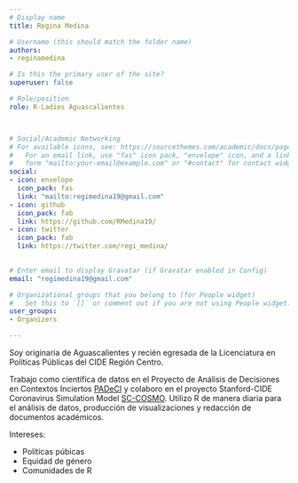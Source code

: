 ```yaml
---
# Display name
title: Regina Medina

# Username (this should match the folder name)
authors:
- reginamedina

# Is this the primary user of the site?
superuser: false

# Role/position
role: R-Ladies Aguascalientes



# Social/Academic Networking
# For available icons, see: https://sourcethemes.com/academic/docs/page-builder/#icons
#   For an email link, use "fas" icon pack, "envelope" icon, and a link in the
#   form "mailto:your-email@example.com" or "#contact" for contact widget.
social:
- icon: envelope
  icon_pack: fas
  link: "mailto:regimedina19@gmail.com"
- icon: github
  icon_pack: fab
  link: https://github.com/RMedina19/
- icon: twitter
  icon_pack: fab
  link: https://twitter.com/regi_medina/
  

# Enter email to display Gravatar (if Gravatar enabled in Config)
email: "regimedina19@gmail.com"

# Organizational groups that you belong to (for People widget)
#   Set this to `[]` or comment out if you are not using People widget.
user_groups:
- Organizers

---
```


Soy originaria de Aguascalientes y recién egresada de la Licenciatura en Políticas Públicas del CIDE Región Centro. 

Trabajo como científica de datos en el Proyecto de Análisis de Decisiones en Contextos Inciertos [PADeCI](https://padeci.org) y colaboro en el proyecto Stanford-CIDE Coronavirus Simulation Model [SC-COSMO](https://www.sc-cosmo.org). Utilizo R de manera diaria para el análisis de datos, producción de visualizaciones y redacción de documentos académicos. 

Intereses: 
-	Políticas púbicas 
-	Equidad de género 
-	Comunidades de R

